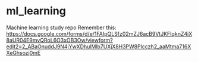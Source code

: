 # ml_learning
Machine learning study repo
Remember this:
https://docs.google.com/forms/d/e/1FAIpQLSfz02mZJ6acB9VtJKFIqknZ4iX8aUR04E9mvQRoL6O3xOB3Ow/viewform?edit2=2_ABaOnuddJ9N4jYwXDhulMlb7UXjX8H3PW8Plcczh2_aaMtma716XXeGhsozj0mE
